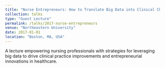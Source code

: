 ```yaml
---
title: "Nurse Entrepreneurs: How to Translate Big Data into Clinical Change"
collection: talks
type: "Guest Lecture"
permalink: /talks/2017-nurse-entrepreneurs
venue: "Northeastern University"
date: 2017-01-01
location: "Boston, MA, USA"
---
```


A lecture empowering nursing professionals with strategies for leveraging big data to drive clinical practice improvements and entrepreneurial innovations in healthcare.

